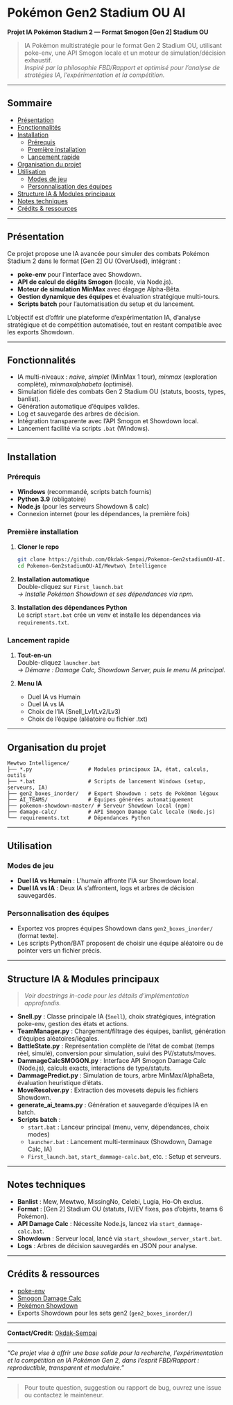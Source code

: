 # Pokémon Gen2 Stadium OU AI

**Projet IA Pokémon Stadium 2 — Format Smogon [Gen 2] Stadium OU**

> IA Pokémon multistratégie pour le format Gen 2 Stadium OU, utilisant poke-env, une API Smogon locale et un moteur de simulation/décision exhaustif.  
> _Inspiré par la philosophie FBD/Rapport et optimisé pour l’analyse de stratégies IA, l’expérimentation et la compétition._

---

## Sommaire

- [Présentation](#présentation)
- [Fonctionnalités](#fonctionnalités)
- [Installation](#installation)
  - [Prérequis](#prérequis)
  - [Première installation](#première-installation)
  - [Lancement rapide](#lancement-rapide)
- [Organisation du projet](#organisation-du-projet)
- [Utilisation](#utilisation)
  - [Modes de jeu](#modes-de-jeu)
  - [Personnalisation des équipes](#personnalisation-des-équipes)
- [Structure IA & Modules principaux](#structure-ia--modules-principaux)
- [Notes techniques](#notes-techniques)
- [Crédits & ressources](#crédits--ressources)

---

## Présentation

Ce projet propose une IA avancée pour simuler des combats Pokémon Stadium 2 dans le format [Gen 2] OU (OverUsed), intégrant :

- **poke-env** pour l’interface avec Showdown.
- **API de calcul de dégâts Smogon** (locale, via Node.js).
- **Moteur de simulation MinMax** avec élagage Alpha-Bêta.
- **Gestion dynamique des équipes** et évaluation stratégique multi-tours.
- **Scripts batch** pour l’automatisation du setup et du lancement.

L’objectif est d’offrir une plateforme d’expérimentation IA, d’analyse stratégique et de compétition automatisée, tout en restant compatible avec les exports Showdown.

---

## Fonctionnalités

- IA multi-niveaux : _naive_, _simplet_ (MinMax 1 tour), _minmax_ (exploration complète), _minmaxalphabeta_ (optimisé).
- Simulation fidèle des combats Gen 2 Stadium OU (statuts, boosts, types, banlist).
- Génération automatique d’équipes valides.
- Log et sauvegarde des arbres de décision.
- Intégration transparente avec l’API Smogon et Showdown local.
- Lancement facilité via scripts `.bat` (Windows).

---

## Installation

### Prérequis

- **Windows** (recommandé, scripts batch fournis)
- **Python 3.9** (obligatoire)
- **Node.js** (pour les serveurs Showdown & calc)
- Connexion internet (pour les dépendances, la première fois)

### Première installation

1. **Cloner le repo**  
   ```bash
   git clone https://github.com/Okdak-Sempai/Pokemon-Gen2stadiumOU-AI.git
   cd Pokemon-Gen2stadiumOU-AI/Mewtwo\ Intelligence
   ```

2. **Installation automatique**  
   Double-cliquez sur `First_launch.bat`  
   _→ Installe Pokémon Showdown et ses dépendances via npm._

3. **Installation des dépendances Python**  
   Le script `start.bat` crée un venv et installe les dépendances via `requirements.txt`.

### Lancement rapide

1. **Tout-en-un**  
   Double-cliquez `launcher.bat`  
   _→ Démarre : Damage Calc, Showdown Server, puis le menu IA principal._

2. **Menu IA**  
   - Duel IA vs Humain
   - Duel IA vs IA
   - Choix de l’IA (Snell_Lv1/Lv2/Lv3)
   - Choix de l’équipe (aléatoire ou fichier .txt)

---

## Organisation du projet

```
Mewtwo Intelligence/
├── *.py                  # Modules principaux IA, état, calculs, outils
├── *.bat                 # Scripts de lancement Windows (setup, serveurs, IA)
├── gen2_boxes_inorder/   # Export Showdown : sets de Pokémon légaux
├── AI_TEAMS/             # Equipes générées automatiquement
├── pokemon-showdown-master/ # Serveur Showdown local (npm)
├── damage-calc/          # API Smogon Damage Calc locale (Node.js)
└── requirements.txt      # Dépendances Python
```

---

## Utilisation

### Modes de jeu

- **Duel IA vs Humain** : L’humain affronte l’IA sur Showdown local.
- **Duel IA vs IA** : Deux IA s’affrontent, logs et arbres de décision sauvegardés.

### Personnalisation des équipes

- Exportez vos propres équipes Showdown dans `gen2_boxes_inorder/` (format texte).
- Les scripts Python/BAT proposent de choisir une équipe aléatoire ou de pointer vers un fichier précis.

---

## Structure IA & Modules principaux

> _Voir docstrings in-code pour les détails d’implémentation approfondis._

- **Snell.py** : Classe principale IA (`Snell`), choix stratégiques, intégration poke-env, gestion des états et actions.
- **TeamManager.py** : Chargement/filtrage des équipes, banlist, génération d’équipes aléatoires/légales.
- **BattleState.py** : Représentation complète de l’état de combat (temps réel, simulé), conversion pour simulation, suivi des PV/statuts/moves.
- **DammageCalcSMOGON.py** : Interface API Smogon Damage Calc (Node.js), calculs exacts, interactions de type/statuts.
- **DammagePredict.py** : Simulation de tours, arbre MinMax/AlphaBeta, évaluation heuristique d’états.
- **MoveResolver.py** : Extraction des movesets depuis les fichiers Showdown.
- **generate_ai_teams.py** : Génération et sauvegarde d’équipes IA en batch.
- **Scripts batch** :
  - `start.bat` : Lanceur principal (menu, venv, dépendances, choix modes)
  - `launcher.bat` : Lancement multi-terminaux (Showdown, Damage Calc, IA)
  - `First_launch.bat`, `start_dammage-calc.bat`, etc. : Setup et serveurs.

---

## Notes techniques

- **Banlist** : Mew, Mewtwo, MissingNo, Celebi, Lugia, Ho-Oh exclus.
- **Format** : [Gen 2] Stadium OU (statuts, IV/EV fixes, pas d’objets, teams 6 Pokémon).
- **API Damage Calc** : Nécessite Node.js, lancez via `start_dammage-calc.bat`.
- **Showdown** : Serveur local, lancé via `start_showdown_server_start.bat`.
- **Logs** : Arbres de décision sauvegardés en JSON pour analyse.

---

## Crédits & ressources

- [poke-env](https://github.com/hsahovic/poke-env)  
- [Smogon Damage Calc](https://www.npmjs.com/package/@smogon/calc)  
- [Pokémon Showdown](https://github.com/smogon/pokemon-showdown)  
- Exports Showdown pour les sets gen2 (`gen2_boxes_inorder/`)

---

**Contact/Credit**: [Okdak-Sempai](https://github.com/Okdak-Sempai)

---

_“Ce projet vise à offrir une base solide pour la recherche, l’expérimentation et la compétition en IA Pokémon Gen 2, dans l’esprit FBD/Rapport : reproductible, transparent et modulaire.”_

---

> Pour toute question, suggestion ou rapport de bug, ouvrez une issue ou contactez le mainteneur.
